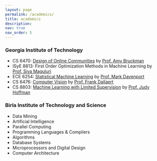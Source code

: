 ```yaml
---
layout: page
permalink: /academics/
title: academics
description:
nav: true
nav_order: 5
---
```


### Georgia Institute of Technology

- CS 6470: [Design of Online Communities](https://faculty.cc.gatech.edu/~asb/teaching/oc/23/) by [Prof. Amy Bruckman](https://faculty.cc.gatech.edu/~asb/)
- ISyE 8813: First Order Optimization Methods in Machine Learning by [Prof. Siva Maguluri](https://sites.google.com/site/sivatheja/)
- ECE  6254: [Statistical Machine Learning](https://mdav.ece.gatech.edu/ece-6254-spring2022/) by [Prof. Mark Davenport](https://mdav.ece.gatech.edu/)
- CS   6476: [Computer Vision](https://dellaert.github.io/21F-x476/) by [Prof. Frank Dallaert](https://dellaert.github.io/)
- CS   8803: [Machine Learning with Limited Supervision](https://sites.google.com/view/cs8803ls-fa2021) by [Prof. Judy Hoffman](https://faculty.cc.gatech.edu/~judy/)

### Birla Institute of Technology and Science

- Data Mining
- Artificial Intelligence
- Parallel Computing
- Programming Languages & Compilers
- Algorithms
- Database Systems
- Microprocessors and Digital Design
- Computer Architecture
